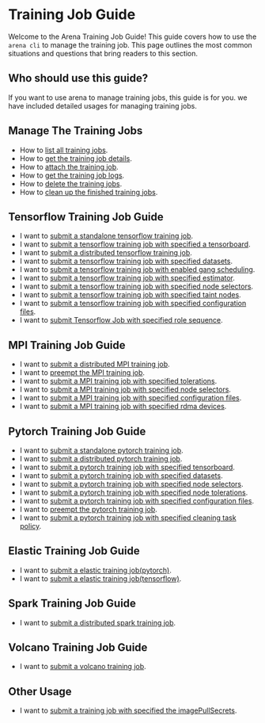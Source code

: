# Training Job Guide

Welcome to the Arena Training Job Guide! This guide covers how to use the `arena cli` to manage the training job. This page outlines the most common situations and questions that bring readers to this section.


## Who should use this guide?

If you want to use arena to manage training jobs, this guide is for you. we have included detailed usages for managing training jobs.

## Manage The Training Jobs

* How to [list all training jobs](common/list_jobs.md).
* How to [get the training job details](common/get_job.md).
* How to [attach the training job](common/attach_job.md).
* How to [get the training job logs](common/get_job_logs.md). 
* How to [delete the training jobs](common/delete_jobs.md).
* How to [clean up the finished training jobs](common/prune_jobs.md). 

## Tensorflow Training Job Guide

* I want to [submit a standalone tensorflow training job](tfjob/standalone.md).
* I want to [submit a tensorflow training job with specified a tensorboard](tfjob/tensorboard.md).
* I want to [submit a distributed tensorflow training job](tfjob/distributed.md).
* I want to [submit a tensorflow training job with specified datasets](tfjob/dataset.md).
* I want to [submit a tensorflow training job with enabled gang scheduling](tfjob/gangschd.md).
* I want to [submit a tensorflow training job with specified estimator](tfjob/estimator.md).
* I want to [submit a tensorflow training job with specified node selectors](tfjob/selector.md).
* I want to [submit a tensorflow training job with specified taint nodes](tfjob/toleration.md).
* I want to [submit a tensorflow training job with specified configuration files](tfjob/assign_config_file.md).
* I want to [submit Tensorflow Job with specified role sequence](tfjob/role-sequence.md).

## MPI Training Job Guide

* I want to [submit a distributed MPI training job](mpijob/distributed.md).
* I want to [preempt the MPI training job](mpijob/preempted.md).
* I want to [submit a MPI training job with specified tolerations](mpijob/toleration.md).
* I want to [submit a MPI training job with specified node selectors](mpijob/selector.md).
* I want to [submit a MPI training job with specified configuration files](mpijob/assign_config_file.md).
* I want to [submit a MPI training job with specified rdma devices](mpijob/rdma.md).


## Pytorch Training Job Guide

* I want to [submit a standalone pytorch training job](pytorchjob/standalone.md).
* I want to [submit a distributed pytorch training job](pytorchjob/distributed.md).
* I want to [submit a pytorch training job with specified tensorboard](pytorchjob/tensorboard.md).
* I want to [submit a pytorch training job with specified datasets](pytorchjob/distributed-data.md).
* I want to [submit a pytorch training job with specified node selectors](pytorchjob/node-selector.md).
* I want to [submit a pytorch training job with specified node tolerations](pytorchjob/node-toleration.md).
* I want to [submit a pytorch training job with specified configuration files](pytorchjob/assign-config-file.md).
* I want to [preempt the pytorch training job](pytorchjob/preempted.md).
* I want to [submit a pytorch training job with specified cleaning task policy](pytorchjob/clean-pod-policy.md).  

## Elastic Training Job Guide

* I want to [submit a elastic training job(pytorch)](etjob/elastictraining-pytorch-synthetic.md).
* I want to [submit a elastic training job(tensorflow)](etjob/elastictraining-tensorflow2-mnist.md).

## Spark Training Job Guide

* I want to [submit a distributed spark training job](sparkjob/distributed.md).

## Volcano Training Job Guide

* I want to [submit a volcano training job](volcanojob/volcanojob.md).

## Other Usage

* I want to [submit a training job with specified the imagePullSecrets](common/image-pull-secret.md).
